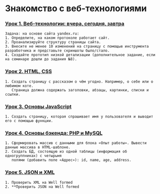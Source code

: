 # Знакомство с веб-технологиями

### [Урок 1. Веб-технологии: вчера, сегодня, завтра](https://github.com/4ephb/IntroWebTech/HW01)

    Задача: на основе сайта yandex.ru:
    1. Определите, на каком протоколе работает сайт.
    2. Проанализируйте структуру страницы сайта.
    3. Внесите не менее 10 изменений на страницу с помощью инструмента разработчика и представьте скриншоты было/стало.
    4. Создайте прототип низкой детализации (дополнительное задание, если на семинаре дошли до задания №8).

### [Урок 2. HTML, CSS](https://github.com/4ephb/IntroWebTech/HW02)

    1. Создать страницу с рассказом о чём угодно. Например, о себе или о любимом коте.
       Страница должна содержать заголовки, абзацы, картинки, списки и ссылки.

### [Урок 3. Основы JavaScript](https://github.com/4ephb/IntroWebTech/HW03)

    1. Создать страницу, которая спрашивает имя у пользователя и выводит его с помощью функции.

### [Урок 4. Основы бэкенда: PHP и MySQL](https://github.com/4ephb/IntroWebTech/HW04)

    1. Сформировать массив с данными для блока «Опыт работы». Вывести данные массива в HTML-шаблоне.
    2. Создать БД, состоящую из одной таблицы (информация об одногруппниках) с четырьмя
       полями (добавить поле «Адрес»): id, name, age, address.

### [Урок 5. JSON и XML](https://github.com/4ephb/IntroWebTech/HW05)

    1. Проверить XML на Well formed
    2. **Проверить JSON на Well formed
